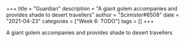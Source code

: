 +++
title = "Guardian"
description = "A giant golem accompanies and provides shade to desert travellers"
author = "Scimister#6508"
date = "2021-04-23"
categories = ["Week 6: TODO"]
tags = []
+++

A giant golem accompanies and provides shade to desert travellers

